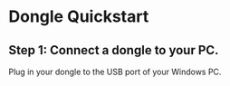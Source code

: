 # Dongle Quickstart

## Step 1: Connect a dongle to your PC.

Plug in your dongle to the USB port of your Windows PC.

